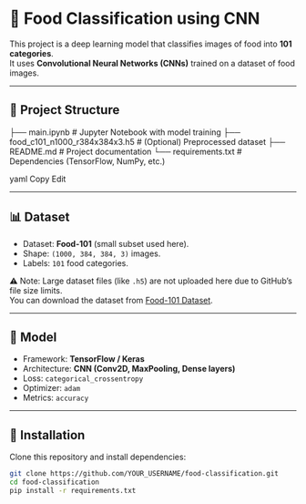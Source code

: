 # 🍔 Food Classification using CNN

This project is a deep learning model that classifies images of food into **101 categories**.  
It uses **Convolutional Neural Networks (CNNs)** trained on a dataset of food images.  

---

## 📂 Project Structure
├── main.ipynb # Jupyter Notebook with model training
├── food_c101_n1000_r384x384x3.h5 # (Optional) Preprocessed dataset
├── README.md # Project documentation
└── requirements.txt # Dependencies (TensorFlow, NumPy, etc.)

yaml
Copy
Edit

---

## 📊 Dataset
- Dataset: **Food-101** (small subset used here).
- Shape: `(1000, 384, 384, 3)` images.
- Labels: `101` food categories.

⚠️ Note: Large dataset files (like `.h5`) are not uploaded here due to GitHub’s file size limits.  
You can download the dataset from [Food-101 Dataset](https://data.vision.ee.ethz.ch/cvl/datasets_extra/food-101/).

---

## 🚀 Model
- Framework: **TensorFlow / Keras**
- Architecture: **CNN (Conv2D, MaxPooling, Dense layers)**
- Loss: `categorical_crossentropy`
- Optimizer: `adam`
- Metrics: `accuracy`

---

## 🔧 Installation
Clone this repository and install dependencies:

```bash
git clone https://github.com/YOUR_USERNAME/food-classification.git
cd food-classification
pip install -r requirements.txt
